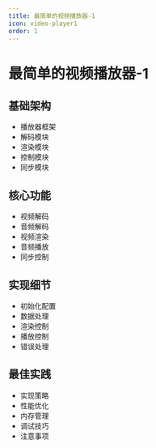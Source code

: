 ```yaml
---
title: 最简单的视频播放器-1
icon: video-player1
order: 1
---
```


# 最简单的视频播放器-1

## 基础架构
- 播放器框架
- 解码模块
- 渲染模块
- 控制模块
- 同步模块

## 核心功能
- 视频解码
- 音频解码
- 视频渲染
- 音频播放
- 同步控制

## 实现细节
- 初始化配置
- 数据处理
- 渲染控制
- 播放控制
- 错误处理

## 最佳实践
- 实现策略
- 性能优化
- 内存管理
- 调试技巧
- 注意事项
